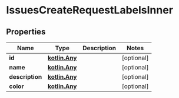 
# IssuesCreateRequestLabelsInner

## Properties
Name | Type | Description | Notes
------------ | ------------- | ------------- | -------------
**id** | [**kotlin.Any**](.md) |  |  [optional]
**name** | [**kotlin.Any**](.md) |  |  [optional]
**description** | [**kotlin.Any**](.md) |  |  [optional]
**color** | [**kotlin.Any**](.md) |  |  [optional]



